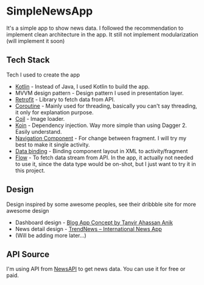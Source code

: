 # SimpleNewsApp
It's a simple app to show news data. I followed the recommendation to implement clean architecture in the app. It still not implement modularization (will implement it soon)

## Tech Stack
Tech I used to create the app 
* [Kotlin](https://kotlinlang.org) - Instead of Java, I used Kotlin to build the app.
* MVVM design pattern - Design pattern I used in presentation layer.
* [Retrofit](https://square.github.io/retrofit/) - Library to fetch data from API.
* [Coroutine](https://kotlinlang.org/docs/reference/coroutines-overview.html) - Mainly used for threading, basically you can't say threading, it only for explanation purpose.
* [Coil](https://github.com/coil-kt/coil) - Image loader.
* [Koin](https://insert-koin.io) - Dependency injection. Way more simple than using Dagger 2. Easily understand.
* [Navigation Component](https://developer.android.com/guide/navigation/navigation-getting-started) - For change between fragment. I will try my best to make it single activity.
* [Data binding](https://developer.android.com/topic/libraries/data-binding) - Binding component layout in XML to activity/fragment
* [Flow](https://kotlin.github.io/kotlinx.coroutines/kotlinx-coroutines-core/kotlinx.coroutines.flow/-flow/) - To fetch data stream from API. In the app, it actually not needed to use it, since the data type would be on-shot, but I just want to try it in this project.

## Design
Design inspired by some awesome peoples, see their dribbble site for more awesome design
* Dashboard design - [Blog App Concept by Tanvir Ahassan Anik](https://dribbble.com/shots/10846460-Blog-App-Concept?utm_source=Clipboard_Shot&utm_campaign=anik117&utm_content=Blog%20App%20Concept&utm_medium=Social_Share)
* News detail design - [TrendNews – International News App](https://dribbble.com/shots/8719178-TrendNews-International-News-App)
* (Will be adding more later...)

## API Source
I'm using API from [NewsAPI](https://newsapi.org) to get news data. You can use it for free or paid.
